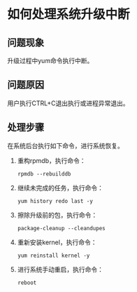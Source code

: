 # 如何处理系统升级中断<a name="ZH-CN_TOPIC_0227389893"></a>

## 问题现象<a name="section3204716614227"></a>

升级过程中yum命令执行中断。

## 问题原因<a name="section1998904614227"></a>

用户执行CTRL+C退出执行或进程异常退出。

## 处理步骤<a name="section4568369214227"></a>

在系统后台执行如下命令，进行系统恢复。

1.  重构rpmdb，执行命令：

    ```
    rpmdb --rebuilddb
    ```

2.  继续未完成的任务，执行命令：

    ```
    yum history redo last -y
    ```

3.  擦除升级前的包，执行命令：

    ```
    package-cleanup --cleandupes
    ```

4.  重新安装kernel，执行命令：

    ```
    yum reinstall kernel -y
    ```

5.  进行系统手动重启，执行命令：

    ```
    reboot
    ```


